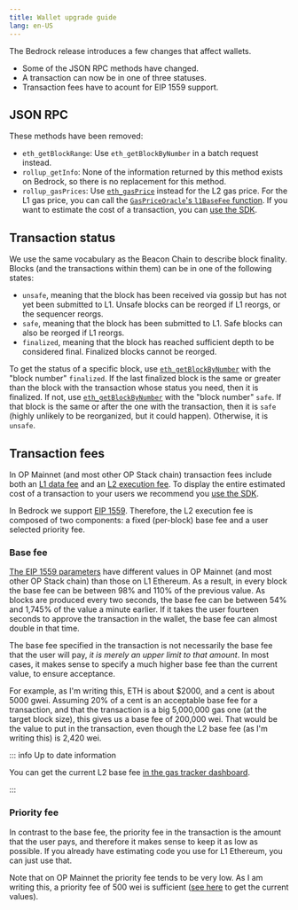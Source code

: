 ```yaml
---
title: Wallet upgrade guide
lang: en-US
---
```


The Bedrock release introduces a few changes that affect wallets.

- Some of the JSON RPC methods have changed.
- A transaction can now be in one of three statuses.
- Transaction fees have to acount for EIP 1559 support. 


## JSON RPC

These methods have been removed:

- `eth_getBlockRange`: Use `eth_getBlockByNumber` in a batch request instead.
- `rollup_getInfo`: None of the information returned by this method exists on Bedrock, so there is no replacement for this method.
- `rollup_gasPrices`: Use [`eth_gasPrice`](https://ethereum.org/en/developers/docs/apis/json-rpc/#eth_gasprice) instead for the L2 gas price. 
  For the L1 gas price, you can call the [`GasPriceOracle`'s `l1BaseFee` function](https://optimistic.etherscan.io/address/0x420000000000000000000000000000000000000F#readContract#F5).
  If you want to estimate the cost of a transaction, you can [use the SDK](https://github.com/ethereum-optimism/optimism-tutorial/tree/main/sdk-estimate-gas).


## Transaction status

We use the same vocabulary as the Beacon Chain to describe block finality. 
Blocks (and the transactions within them) can be in one of the following states:

- `unsafe`, meaning that the block has been received via gossip but has not yet been submitted to L1. Unsafe blocks can be reorged if L1 reorgs, or the sequencer reorgs.
- `safe`, meaning that the block has been submitted to L1. Safe blocks can also be reorged if L1 reorgs.
- `finalized`, meaning that the block has reached sufficient depth to be considered final. Finalized blocks cannot be reorged.

To get the status of a specific block, use [`eth_getBlockByNumber`](https://ethereum.org/en/developers/docs/apis/json-rpc/#eth_getblockbynumber) with the "block number" `finalized`.
If the last finalized block is the same or greater than the block with the transaction whose status you need, then it is finalized.
If not, use [`eth_getBlockByNumber`](https://ethereum.org/en/developers/docs/apis/json-rpc/#eth_getblockbynumber) with the "block number" `safe`. If that block is the same or after the one with the transaction, then it is `safe` (highly unlikely to be reorganized, but it could happen). Otherwise, it is `unsafe`.


## Transaction fees

In OP Mainnet (and most other OP Stack chain) transaction fees include both an [L1 data fee](../build/transaction-fees.md#estimating-the-l1-data-fee) and an [L2 execution fee](../build/transaction-fees.md#the-l2-execution-fee). 
To display the entire estimated cost of a transaction to your users we recommend you [use the SDK](https://github.com/ethereum-optimism/optimism-tutorial/tree/main/sdk-estimate-gas). 

In Bedrock we support [EIP 1559](https://eips.ethereum.org/EIPS/eip-1559).
Therefore, the L2 execution fee is composed of two components: a fixed (per-block) base fee and a user selected priority fee.


### Base fee

[The EIP 1559 parameters](./differences.md#eip-1559) have different values in OP Mainnet (and most other OP Stack chain) than those on L1 Ethereum.
As a result, in every block the base fee can be between 98% and 110% of the previous value. 
As blocks are produced every two seconds, the base fee can be between 54% and 1,745% of the value a minute earlier.
If it takes the user fourteen seconds to approve the transaction in the wallet, the base fee can almost double in that time.

The base fee specified in the transaction is not necessarily the base fee that the user will pay, *it is merely an upper limit to that amount*.
In most cases, it makes sense to specify a much higher base fee than the current value, to ensure acceptance. 

For example, as I'm writing this, ETH is about $2000, and a cent is about 5000 gwei. 
Assuming 20% of a cent is an acceptable base fee for a transaction, and that the transaction is a big 5,000,000 gas one (at the target block size), this gives us a base fee of 200,000 wei. 
That would be the value to put in the transaction, even though the L2 base fee (as I'm writing this) is 2,420 wei. 

::: info Up to date information

You can get the current L2 base fee [in the gas tracker dashboard](https://optimism.io/gas-tracker).

:::


### Priority fee

In contrast to the base fee, the priority fee in the transaction is the amount that the user pays, and therefore it makes sense to keep it as low as possible.
If you already have estimating code you use for L1 Ethereum, you can just use that.

Note that on OP Mainnet the priority fee tends to be very low. 
As I am writing this, a priority fee of 500 wei is sufficient ([see here](https://optimism.io/gas-tracker) to get the current values).




